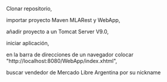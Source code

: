 Clonar repositorio,

importar proyecto Maven MLARest y WebApp, 

añadir proyecto a un Tomcat Server V9.0,

iniciar aplicación,

en la barra de direcciones de un navegador colocar "http://localhost:8080/WebApp/index.xhtml",

buscar vendedor de Mercado Libre Argentina por su nickname
